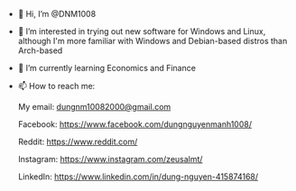 - 👋 Hi, I’m @DNM1008
- 👀 I’m interested in trying out new software for Windows and Linux, although I'm more familiar with Windows and Debian-based distros than Arch-based
- 🌱 I’m currently learning Economics and Finance
- 📫 How to reach me: 
 
	My email: dungnm10082000@gmail.com
	
	Facebook: https://www.facebook.com/dungnguyenmanh1008/
	
	Reddit: https://www.reddit.com/
	
	Instagram: https://www.instagram.com/zeusalmt/
	
	LinkedIn: https://www.linkedin.com/in/dung-nguyen-415874168/

<!---
DNM1008/DNM1008 is a ✨ special ✨ repository because its `README.md` (this file) appears on your GitHub profile.
You can click the Preview link to take a look at your changes.
--->
